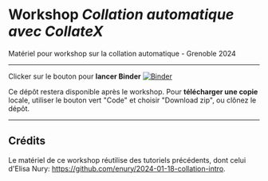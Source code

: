 # Workshop *Collation automatique avec CollateX*
Matériel pour workshop sur la collation automatique - Grenoble 2024

---


Clicker sur le bouton pour **lancer Binder** 
[![Binder](https://mybinder.org/badge_logo.svg)](https://mybinder.org/v2/gh/matgille/FormationCalameClavier2024_collation/HEAD)

Ce dépôt restera disponible après le workshop. Pour **télécharger une copie** locale, utiliser le bouton vert "Code" et choisir "Download zip", ou clônez le dépôt.

---

## Crédits

Le matériel de ce workshop réutilise des tutoriels précédents, dont celui d'Elisa Nury: https://github.com/enury/2024-01-18-collation-intro.
